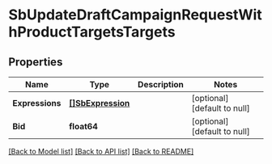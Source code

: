 # SbUpdateDraftCampaignRequestWithProductTargetsTargets

## Properties
Name | Type | Description | Notes
------------ | ------------- | ------------- | -------------
**Expressions** | [**[]SbExpression**](SBExpression.md) |  | [optional] [default to null]
**Bid** | **float64** |  | [optional] [default to null]

[[Back to Model list]](../README.md#documentation-for-models) [[Back to API list]](../README.md#documentation-for-api-endpoints) [[Back to README]](../README.md)

